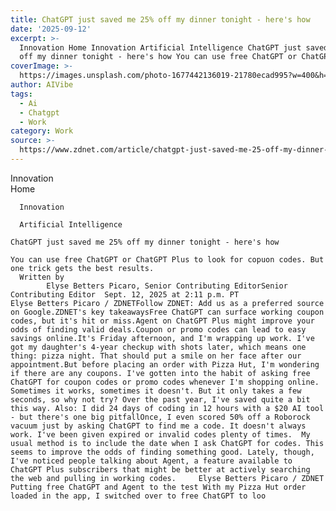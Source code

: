 ```yaml
---
title: ChatGPT just saved me 25% off my dinner tonight - here's how
date: '2025-09-12'
excerpt: >-
  Innovation Home Innovation Artificial Intelligence ChatGPT just saved me 25%
  off my dinner tonight - here's how You can use free ChatGPT or ChatGPT Pl...
coverImage: >-
  https://images.unsplash.com/photo-1677442136019-21780ecad995?w=400&h=200&fit=crop&auto=format
author: AIVibe
tags:
  - Ai
  - Chatgpt
  - Work
category: Work
source: >-
  https://www.zdnet.com/article/chatgpt-just-saved-me-25-off-my-dinner-tonight-heres-how/
---
```

Innovation      
      Home
    
      Innovation
    
      Artificial Intelligence
       
    ChatGPT just saved me 25% off my dinner tonight - here's how
     
    You can use free ChatGPT or ChatGPT Plus to look for copuon codes. But one trick gets the best results.
      Written by 
            Elyse Betters Picaro, Senior Contributing EditorSenior Contributing Editor  Sept. 12, 2025 at 2:11 p.m. PT                             Elyse Betters Picaro / ZDNETFollow ZDNET: Add us as a preferred source on Google.ZDNET's key takeawaysFree ChatGPT can surface working coupon codes, but it's hit or miss.Agent on ChatGPT Plus might improve your odds of finding valid deals.Coupon or promo codes can lead to easy savings online.It's Friday afternoon, and I'm wrapping up work. I've got my daughter's 4-year checkup with shots later, which means one thing: pizza night. That should put a smile on her face after our appointment.But before placing an order with Pizza Hut, I'm wondering if there are any coupons. I've gotten into the habit of asking free ChatGPT for coupon codes or promo codes whenever I'm shopping online. Sometimes it works, sometimes it doesn't. But it only takes a few seconds, so why not try? Over the past year, I've saved quite a bit this way. Also: I did 24 days of coding in 12 hours with a $20 AI tool - but there's one big pitfallOnce, I even scored 50% off a Roborock vacuum just by asking ChatGPT to find me a code. It doesn't always work. I've been given expired or invalid codes plenty of times.  My usual method is to include the date when I ask ChatGPT for codes. This seems to improve the odds of finding something good. Lately, though, I've noticed people talking about Agent, a feature available to ChatGPT Plus subscribers that might be better at actively searching the web and pulling in working codes.     Elyse Betters Picaro / ZDNET Putting free ChatGPT and Agent to the test With my Pizza Hut order loaded in the app, I switched over to free ChatGPT to loo
